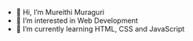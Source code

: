 - 👋 Hi, I’m Mureithi Muraguri 
- 👀 I’m interested in Web Development
- 🌱 I’m currently learning HTML, CSS and JavaScript

<!---
mureithi70/mureithi70 is a ✨ special ✨ repository because its `README.md` (this file) appears on your GitHub profile.
You can click the Preview link to take a look at your changes.
--->
